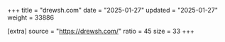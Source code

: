+++
title = "drewsh.com"
date = "2025-01-27"
updated = "2025-01-27"
weight = 33886

[extra]
source = "https://drewsh.com/"
ratio = 45
size = 33
+++
